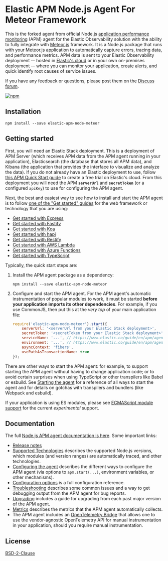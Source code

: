 # Elastic APM Node.js Agent For Meteor Framework

This is the forked agent from official Node.js [application performance monitoring](https://www.elastic.co/observability/application-performance-monitoring)
(APM) agent for the Elastic Observability solution with the ability to fully integrate with [Meteor.js](https://www.meteor.com/) framework. It is a Node.js package
that runs with your Meteor.js application to automatically capture errors, tracing
data, and performance metrics. APM data is sent to your Elastic Observability
deployment -- hosted in [Elastic's cloud](https://www.elastic.co/cloud/) or in
your own on-premises deployment -- where you can monitor your application,
create alerts, and quick identify root causes of service issues.

If you have any feedback or questions, please post them on the
[Discuss forum](https://discuss.elastic.co/tags/c/apm/nodejs).

[![npm](https://img.shields.io/npm/v/elastic-apm-node.svg)](https://www.npmjs.com/package/elastic-apm-node-meteor)

## Installation

```
npm install --save elastic-apm-node-meteor
```

## Getting started

First, you will need an Elastic Stack deployment. This is a deployment of APM
Server (which receives APM data from the APM agent running in your application),
Elasticsearch (the database that stores all APM data), and Kibana (the
application that provides the interface to visualize and analyze the data). If
you do not already have an Elastic deployment to use, follow [this APM Quick
Start guide](https://www.elastic.co/guide/en/apm/guide/current/apm-quick-start.html)
to create a free trial on Elastic's cloud. From this deployment you will need
the APM **`serverUrl`** and **`secretToken`** (or a configured `apiKey`) to use
for configuring the APM agent.

Next, the best and easiest way to see how to install and start the APM agent is to follow
[one of the "Get started" guides](https://www.elastic.co/guide/en/apm/agent/nodejs/current/set-up.html)
for the web framework or technology that you are using:

- [Get started with Express](https://www.elastic.co/guide/en/apm/agent/nodejs/current/express.html)
- [Get started with Fastify](https://www.elastic.co/guide/en/apm/agent/nodejs/current/fastify.html)
- [Get started with Koa](https://www.elastic.co/guide/en/apm/agent/nodejs/current/koa.html)
- [Get started with hapi](https://www.elastic.co/guide/en/apm/agent/nodejs/current/hapi.html)
- [Get started with Restify](https://www.elastic.co/guide/en/apm/agent/nodejs/current/restify.html)
- [Get started with AWS Lambda](https://www.elastic.co/guide/en/apm/agent/nodejs/current/lambda.html)
- [Get started with Azure Functions](https://www.elastic.co/guide/en/apm/agent/nodejs/current/azure-functions.html)
- [Get started with TypeScript](https://www.elastic.co/guide/en/apm/agent/nodejs/current/typescript.html)

Typically, the quick start steps are:

1. Install the APM agent package as a dependency:

    ```
    npm install --save elastic-apm-node-meteor
    ```

2. Configure and start the APM agent. For the APM agent's automatic
   instrumentation of popular modules to work, it must be started **before your
   application imports its other dependencies**. For example, if you use
   CommonJS, then put this at the *very top* of your main application file:

    ```js
    require('elastic-apm-node-meteor').start({
        serverUrl: '<serverUrl from your Elastic Stack deployment>',
        secretToken: '<secretToken from your Elastic Stack deployment>'
        serviceName: '...', // https://www.elastic.co/guide/en/apm/agent/nodejs/current/configuration.html#service-name
        environment: '...', // https://www.elastic.co/guide/en/apm/agent/nodejs/current/configuration.html#environment
        asyncContext: 'fibers',
        usePathAsTransactionName: true
    });
    ```

There are other ways to start the APM agent: for example, to support starting
the APM agent without having to change application code; or to avoid certain
surprises when using TypeScript or other transpilers like Babel or esbuild. See
[Starting the agent](https://www.elastic.co/guide/en/apm/agent/nodejs/current/starting-the-agent.html)
for a reference of all ways to start the agent and for details on gotchas
with transpilers and bundlers (like Webpack and esbuild).

If your application is using ES modules, please see [ECMAScript module support](https://www.elastic.co/guide/en/apm/agent/nodejs/current/esm.html)
for the current *experimental* support.


## Documentation

The full [Node.js APM agent documentation is here](https://www.elastic.co/guide/en/apm/agent/nodejs/current/intro.html).
Some important links:

- [Release notes](https://www.elastic.co/guide/en/apm/agent/nodejs/current/release-notes.html)
- [Supported Technologies](https://www.elastic.co/guide/en/apm/agent/nodejs/current/supported-technologies.html) describes the supported Node.js versions, which modules (and version ranges) are automatically traced, and other technologies.
- [Configuring the agent](https://www.elastic.co/guide/en/apm/agent/nodejs/current/configuring-the-agent.html) describes the different ways to configure the APM agent (via options to `apm.start(...)`, environment variables, or other mechanisms).
- [Configuration options](https://www.elastic.co/guide/en/apm/agent/nodejs/current/configuration.html) is a full configuration reference.
- [Troubleshooting](https://www.elastic.co/guide/en/apm/agent/nodejs/current/troubleshooting.html) describes some common issues and a way to get debugging output from the APM agent for bug reports.
- [Upgrading](https://www.elastic.co/guide/en/apm/agent/nodejs/current/upgrading.html) includes a guide for upgrading from each past major version of the APM agent.
- [Metrics](https://www.elastic.co/guide/en/apm/agent/nodejs/current/metrics.html) describes the metrics that the APM agent automatically collects.
- The APM agent includes an [OpenTelemetry Bridge](https://www.elastic.co/guide/en/apm/agent/nodejs/current/opentelemetry-bridge.html) that allows one to use the vendor-agnostic OpenTelemetry API for manual instrumentation in your application, should you require manual instrumentation.

## License

[BSD-2-Clause](LICENSE)

